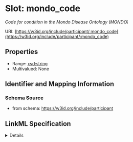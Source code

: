 # Slot: mondo_code
_Code for condition in the Mondo Disease Ontology (MONDO)_


URI: [https://w3id.org/include/participant/:mondo_code](https://w3id.org/include/participant/:mondo_code)



<!-- no inheritance hierarchy -->




## Properties

* Range: [xsd:string](xsd:string)
* Multivalued: None







## Identifier and Mapping Information







### Schema Source


* from schema: https://w3id.org/include/participant




## LinkML Specification

<details>
```yaml
name: mondo_code
definition_uri: include:mondo_code
description: Code for condition in the Mondo Disease Ontology (MONDO)
title: Mondo Code
from_schema: https://w3id.org/include/participant
rank: 1000
alias: mondo_code
domain_of:
- Condition
range: string

```
</details>